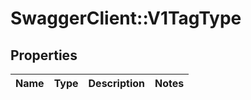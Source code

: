 # SwaggerClient::V1TagType

## Properties
Name | Type | Description | Notes
------------ | ------------- | ------------- | -------------

